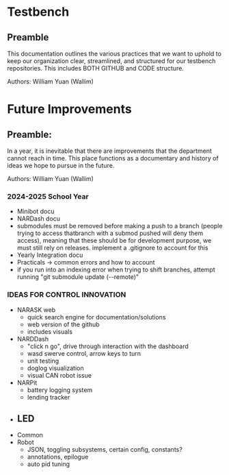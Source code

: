 # Testbench

## Preamble
This documentation outlines the various practices that we want to uphold to keep our organization clear, streamlined, and structured for our testbench repositories. 
This includes BOTH GITHUB and CODE structure.

Authors: William Yuan (Wallim)


# Future Improvements

## Preamble: 
In a year, it is inevitable that there are improvements that the department cannot reach in time. 
This place functions as a documentary and history of ideas we hope to pursue in the future.

Authors: William Yuan (Wallim)

### 2024-2025 School Year
- Minibot docu
- NARDash docu
- submodules must be removed before making a push to a branch (people trying to access thatbranch with a submod pushed will deny them access), meaning that these should be for development purpose, we must still rely on releases. implement a .gitignore to account for this
- Yearly Integration docu
- Practicals -> common errors and how to account
- if you run into an indexing error when trying to shift branches, attempt running "git submodule update (--remote)"

### IDEAS FOR CONTROL INNOVATION
- NARASK web
  - quick search engine for documentation/solutions
  - web version of the github
  - includes visuals
- NARDDash
  - "click n go", drive through interaction with the dashboard
  - wasd swerve control, arrow keys to turn
  - unit testing
  - doglog visualization
  - visual CAN robot issue
- NARPit
  - battery logging system
  - lending tracker
- LED
  - 
- Common
- Robot
  - JSON, toggling subsystems, certain config, constants?
  - annotations, epilogue
  - auto pid tuning

